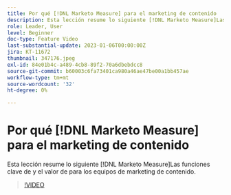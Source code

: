 ```yaml
---
title: Por qué [!DNL Marketo Measure] para el marketing de contenido
description: Esta lección resume lo siguiente [!DNL Marketo Measure]Las funciones clave de y el valor de para los equipos de marketing de contenido.
role: Leader, User
level: Beginner
doc-type: Feature Video
last-substantial-update: 2023-01-06T00:00:00Z
jira: KT-11672
thumbnail: 347176.jpeg
exl-id: 84e01b4c-a489-4cb8-89f2-70a6dbebdcc8
source-git-commit: b60003c6fa73401ca980a46ae47be00a1bb457ae
workflow-type: tm+mt
source-wordcount: '32'
ht-degree: 0%

---
```


# Por qué [!DNL Marketo Measure] para el marketing de contenido

Esta lección resume lo siguiente [!DNL Marketo Measure]Las funciones clave de y el valor de para los equipos de marketing de contenido.

>[!VIDEO](https://video.tv.adobe.com/v/347176/?quality=12&learn=on)
